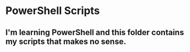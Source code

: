 # PowerShell Scripts

## I'm learning PowerShell and this folder contains my scripts that makes no sense.